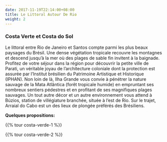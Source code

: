 ```yaml
---
date: 2017-11-19T22:14:00+08:00
title: Le Littoral Autour De Rio
weight: 2
---
```


### Costa Verte et Costa do Sol
Le littoral entre Rio de Janeiro et Santos compte parmi les plus beaux paysages du Brésil.
Une dense végétation tropicale recouvre les montagnes et descend jusqu’à la mer où des plages de sable fin invitent à la baignade.
Profitez de votre séjour dans la région pour découvrir la petite ville de Parati, un véritable joyau de l’architecture coloniale dont la protection est assurée par l’Institut brésilien du Patrimoine Artistique et Historique (IPHAN). Non loin de là, Ilha Grande vous convie à pénétrer la nature sauvage de la Mata Atlântica (forêt tropicale humide) en empruntant ses nombreux sentiers pédestres et en profitant de ses magnifiques plages sauvages.
Un tout autre décor et un autre environnement vous attend à Búzios, station de villégiature branchée, située à l’est de Rio. Sur le trajet, Arraial do Cabo est un des lieux de plongée préférés des Brésiliens.

**Quelques propositions:**

{{% tour costa-verde-1 %}}

{{% tour costa-verde-2 %}}
